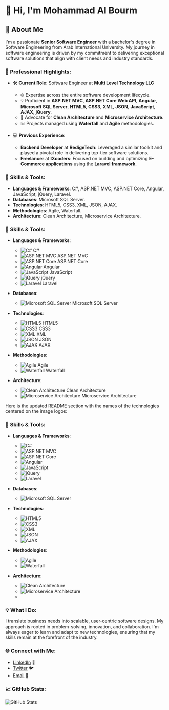 # 👋 Hi, I'm Mohammad Al Bourm

## 🚀 About Me
I'm a passionate **Senior Software Engineer** with a bachelor's degree in Software Engineering from Arab International University. My journey in software engineering is driven by my commitment to delivering exceptional software solutions that align with client needs and industry standards. 

### 🌟 Professional Highlights:
- 🛠️ **Current Role**: Software Engineer at **Multi Level Technology LLC**
  - 🌐 Expertise across the entire software development lifecycle.
  - 💡 Proficient in **ASP.NET MVC**, **ASP.NET Core Web API**, **Angular**, **Microsoft SQL Server**, **HTML5**, **CSS3**, **XML**, **JSON**, **JavaScript**, **AJAX**, **jQuery**.
  - 📐 Advocate for **Clean Architecture** and **Microservice Architecture**.
  - 📊 Projects managed using **Waterfall** and **Agile** methodologies.

- 💻 **Previous Experience**:
  - **Backend Developer** at **RedigeTech**: Leveraged a similar toolkit and played a pivotal role in delivering top-tier software solutions.
  - **Freelancer** at **IXcoders**: Focused on building and optimizing **E-Commerce applications** using the **Laravel framework**.

### 🧰 Skills & Tools:
- **Languages & Frameworks**: C#, ASP.NET MVC, ASP.NET Core, Angular, JavaScript, jQuery, Laravel.
- **Databases**: Microsoft SQL Server.
- **Technologies**: HTML5, CSS3, XML, JSON, AJAX.
- **Methodologies**: Agile, Waterfall.
- **Architecture**: Clean Architecture, Microservice Architecture.

### 🧰 Skills & Tools:
- **Languages & Frameworks**:
  - ![C#](https://img.shields.io/badge/C%23-239120?style=for-the-badge&logo=c-sharp&logoColor=white) C#
  - ![ASP.NET MVC](https://img.shields.io/badge/ASP.NET_MVC-5C2D91?style=for-the-badge&logo=.net&logoColor=white) ASP.NET MVC
  - ![ASP.NET Core](https://img.shields.io/badge/ASP.NET_Core-5C2D91?style=for-the-badge&logo=.net&logoColor=white) ASP.NET Core
  - ![Angular](https://img.shields.io/badge/Angular-DD0031?style=for-the-badge&logo=angular&logoColor=white) Angular
  - ![JavaScript](https://img.shields.io/badge/JavaScript-F7DF1E?style=for-the-badge&logo=javascript&logoColor=black) JavaScript
  - ![jQuery](https://img.shields.io/badge/jQuery-0769AD?style=for-the-badge&logo=jquery&logoColor=white) jQuery
  - ![Laravel](https://img.shields.io/badge/Laravel-FF2D20?style=for-the-badge&logo=laravel&logoColor=white) Laravel

- **Databases**:
  - ![Microsoft SQL Server](https://img.shields.io/badge/Microsoft_SQL_Server-CC2927?style=for-the-badge&logo=microsoft-sql-server&logoColor=white) Microsoft SQL Server

- **Technologies**:
  - ![HTML5](https://img.shields.io/badge/HTML5-E34F26?style=for-the-badge&logo=html5&logoColor=white) HTML5
  - ![CSS3](https://img.shields.io/badge/CSS3-1572B6?style=for-the-badge&logo=css3&logoColor=white) CSS3
  - ![XML](https://img.shields.io/badge/XML-FF6600?style=for-the-badge&logo=xml&logoColor=white) XML
  - ![JSON](https://img.shields.io/badge/JSON-000000?style=for-the-badge&logo=json&logoColor=white) JSON
  - ![AJAX](https://img.shields.io/badge/AJAX-47A248?style=for-the-badge&logo=ajax&logoColor=white) AJAX

- **Methodologies**:
  - ![Agile](https://img.shields.io/badge/Agile-44B78B?style=for-the-badge&logo=agile&logoColor=white) Agile
  - ![Waterfall](https://img.shields.io/badge/Waterfall-00A4CC?style=for-the-badge&logo=waterfall&logoColor=white) Waterfall

- **Architecture**:
  - ![Clean Architecture](https://img.shields.io/badge/Clean_Architecture-0078D4?style=for-the-badge&logo=architecture&logoColor=white) Clean Architecture
  - ![Microservice Architecture](https://img.shields.io/badge/Microservice_Architecture-FF7A59?style=for-the-badge&logo=architecture&logoColor=white) Microservice Architecture

 Here is the updated README section with the names of the technologies centered on the image logos:

### 🧰 Skills & Tools:
- **Languages & Frameworks**:
  - ![C#](https://img.shields.io/badge/-C%23-239120?style=for-the-badge&logo=c-sharp&logoColor=white) 
  - ![ASP.NET MVC](https://img.shields.io/badge/-ASP.NET%20MVC-5C2D91?style=for-the-badge&logo=.net&logoColor=white)
  - ![ASP.NET Core](https://img.shields.io/badge/-ASP.NET%20Core-5C2D91?style=for-the-badge&logo=.net&logoColor=white)
  - ![Angular](https://img.shields.io/badge/-Angular-DD0031?style=for-the-badge&logo=angular&logoColor=white)
  - ![JavaScript](https://img.shields.io/badge/-JavaScript-F7DF1E?style=for-the-badge&logo=javascript&logoColor=black)
  - ![jQuery](https://img.shields.io/badge/-jQuery-0769AD?style=for-the-badge&logo=jquery&logoColor=white)
  - ![Laravel](https://img.shields.io/badge/-Laravel-FF2D20?style=for-the-badge&logo=laravel&logoColor=white)

- **Databases**:
  - ![Microsoft SQL Server](https://img.shields.io/badge/-Microsoft%20SQL%20Server-CC2927?style=for-the-badge&logo=microsoft-sql-server&logoColor=white)

- **Technologies**:
  - ![HTML5](https://img.shields.io/badge/-HTML5-E34F26?style=for-the-badge&logo=html5&logoColor=white)
  - ![CSS3](https://img.shields.io/badge/-CSS3-1572B6?style=for-the-badge&logo=css3&logoColor=white)
  - ![XML](https://img.shields.io/badge/-XML-FF6600?style=for-the-badge&logo=xml&logoColor=white)
  - ![JSON](https://img.shields.io/badge/-JSON-000000?style=for-the-badge&logo=json&logoColor=white)
  - ![AJAX](https://img.shields.io/badge/-AJAX-47A248?style=for-the-badge&logo=ajax&logoColor=white)

- **Methodologies**:
  - ![Agile](https://img.shields.io/badge/-Agile-44B78B?style=for-the-badge&logo=agile&logoColor=white)
  - ![Waterfall](https://img.shields.io/badge/-Waterfall-00A4CC?style=for-the-badge&logo=waterfall&logoColor=white)

- **Architecture**:
  - ![Clean Architecture](https://img.shields.io/badge/-Clean%20Architecture-0078D4?style=for-the-badge&logo=architecture&logoColor=white)
  - ![Microservice Architecture](https://img.shields.io/badge/-Microservice%20Architecture-FF7A59?style=for-the-badge&logo=architecture&logoColor=white)
  - 
### 💡 What I Do:
I translate business needs into scalable, user-centric software designs. My approach is rooted in problem-solving, innovation, and collaboration. I'm always eager to learn and adapt to new technologies, ensuring that my skills remain at the forefront of the industry.

### 🌐 Connect with Me:
- [LinkedIn](https://www.linkedin.com/in/mohammad-al-bourm-067337166) 💼
- [Twitter](https://x.com/BourmMohammad) 🐦
- [Email](mailto:mohammadbourm@gmail.com) 📧

### 📈 GitHub Stats:
![GitHub Stats](https://github-readme-stats.vercel.app/api?username=MohammadAhmadAlBourm&show_icons=true&theme=radical)
